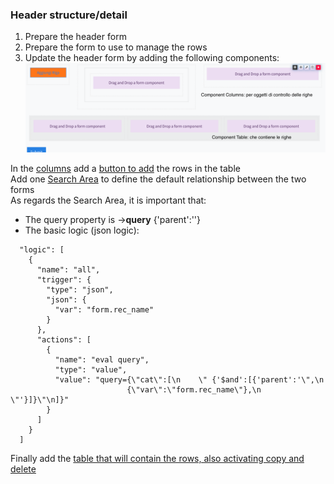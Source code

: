 ### Header structure/detail
1. Prepare the header form
2. Prepare the form to use to manage the rows
3. Update the header form by adding the following components:  
    ![struttura_testata_dettaglio](../../../img/componenti/inrim_field/struttra_testata_dettaglio.png "struttura_testata_dettaglio")  

In the [columns](../layout/columns.md#it-does-not-require-additional-configurations-if-necessary-use-the-standard-configurations) add a [button to add](../base/button.md#button) the rows in the table  
Add one [Search Area](../data/search_area.md#search-area) to define the default relationship between the two forms  
As regards the Search Area, it is important that:  
- The query property is →**query** {'parent':''}
- The basic logic (json logic):  
```
  "logic": [
    {
      "name": "all",
      "trigger": {
        "type": "json",
        "json": {
          "var": "form.rec_name"
        }
      },
      "actions": [
        {
          "name": "eval query",
          "type": "value",
          "value": "query={\"cat\":[\n    \" {'$and':[{'parent':'\",\n       
                          {\"var\":\"form.rec_name\"},\n    \"'}]}\"\n]}"
        }
      ]
    }
  ]
```

 Finally add the [table that will contain the rows, also activating copy and delete](../data/table.md#table) 
